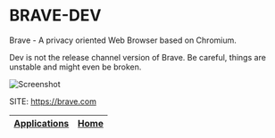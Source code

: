 # BRAVE-DEV

 Brave - A privacy oriented Web Browser based on Chromium.
 
 Dev is not the release channel version of Brave. Be 
 careful, things are unstable and might even be broken.
 
 ![Screenshot](https://upload.wikimedia.org/wikipedia/commons/8/83/Brave_Browser_Welcome_Page.png)
 
 SITE: https://brave.com

 | [Applications](https://portable-linux-apps.github.io/apps.html) | [Home](https://portable-linux-apps.github.io)
 | --- | --- |
